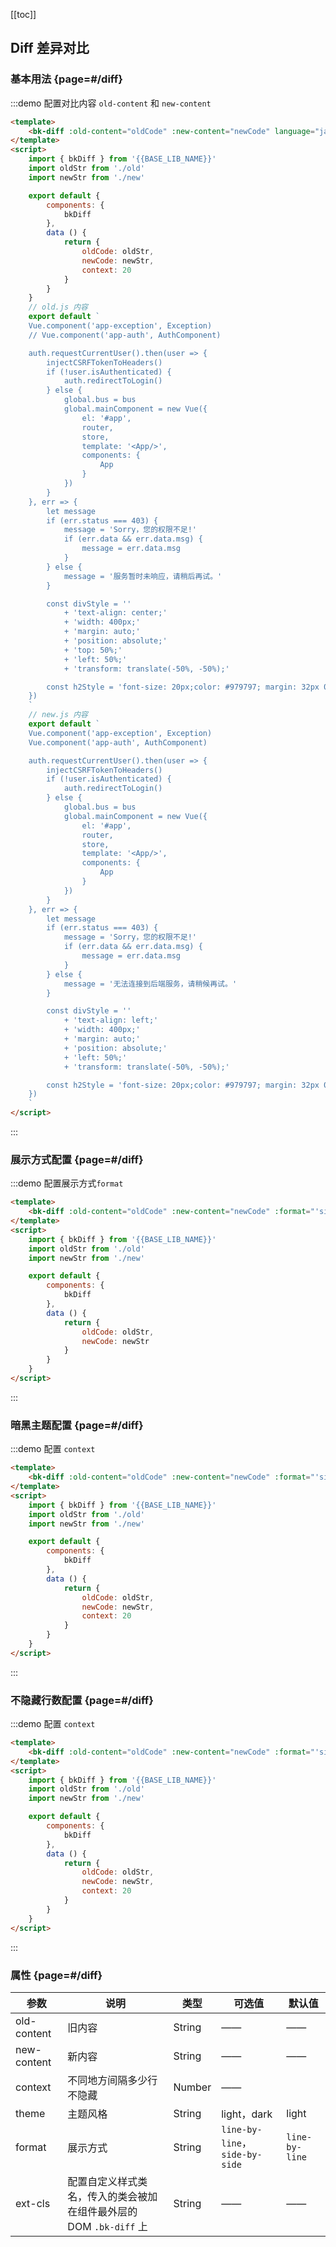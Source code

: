 <script>
    import { bkDiff } from '@'
    import oldStr from './old'
    import newStr from './new'
    export default {
        components: {
            bkDiff
        },
        data () {
            return {
                oldCode: oldStr,
                newCode: newStr,
                context: 20
            }
        }
    }
</script>

[[toc]]

## Diff 差异对比

### 基本用法 {page=#/diff}

:::demo 配置对比内容 `old-content` 和 `new-content`
```html
<template>
    <bk-diff :old-content="oldCode" :new-content="newCode" language="javascript"></bk-diff>
</template>
<script>
    import { bkDiff } from '{{BASE_LIB_NAME}}'
    import oldStr from './old'
    import newStr from './new'

    export default {
        components: {
            bkDiff
        },
        data () {
            return {
                oldCode: oldStr,
                newCode: newStr,
                context: 20
            }
        }
    }
    // old.js 内容
    export default `
    Vue.component('app-exception', Exception)
    // Vue.component('app-auth', AuthComponent)

    auth.requestCurrentUser().then(user => {
        injectCSRFTokenToHeaders()
        if (!user.isAuthenticated) {
            auth.redirectToLogin()
        } else {
            global.bus = bus
            global.mainComponent = new Vue({
                el: '#app',
                router,
                store,
                template: '<App/>',
                components: {
                    App
                }
            })
        }
    }, err => {
        let message
        if (err.status === 403) {
            message = 'Sorry，您的权限不足!'
            if (err.data && err.data.msg) {
                message = err.data.msg
            }
        } else {
            message = '服务暂时未响应，请稍后再试。'
        }

        const divStyle = ''
            + 'text-align: center;'
            + 'width: 400px;'
            + 'margin: auto;'
            + 'position: absolute;'
            + 'top: 50%;'
            + 'left: 50%;'
            + 'transform: translate(-50%, -50%);'

        const h2Style = 'font-size: 20px;color: #979797; margin: 32px 0;font-weight: normal'
    })
    `
    // new.js 内容
    export default `
    Vue.component('app-exception', Exception)
    Vue.component('app-auth', AuthComponent)

    auth.requestCurrentUser().then(user => {
        injectCSRFTokenToHeaders()
        if (!user.isAuthenticated) {
            auth.redirectToLogin()
        } else {
            global.bus = bus
            global.mainComponent = new Vue({
                el: '#app',
                router,
                store,
                template: '<App/>',
                components: {
                    App
                }
            })
        }
    }, err => {
        let message
        if (err.status === 403) {
            message = 'Sorry，您的权限不足!'
            if (err.data && err.data.msg) {
                message = err.data.msg
            }
        } else {
            message = '无法连接到后端服务，请稍候再试。'
        }

        const divStyle = ''
            + 'text-align: left;'
            + 'width: 400px;'
            + 'margin: auto;'
            + 'position: absolute;'
            + 'left: 50%;'
            + 'transform: translate(-50%, -50%);'

        const h2Style = 'font-size: 20px;color: #979797; margin: 32px 0;font-weight: normal'
    })
    `
</script>

```
:::

### 展示方式配置 {page=#/diff}

:::demo 配置展示方式`format`

```html
<template>
    <bk-diff :old-content="oldCode" :new-content="newCode" :format="'side-by-side'" language="javascript"></bk-diff>
</template>
<script>
    import { bkDiff } from '{{BASE_LIB_NAME}}'
    import oldStr from './old'
    import newStr from './new'

    export default {
        components: {
            bkDiff
        },
        data () {
            return {
                oldCode: oldStr,
                newCode: newStr
            }
        }
    }
</script>

```

:::
### 暗黑主题配置 {page=#/diff}

:::demo 配置 `context`
```html
<template>
    <bk-diff :old-content="oldCode" :new-content="newCode" :format="'side-by-side'" :context="context" language="javascript" theme="dark"></bk-diff>
</template>
<script>
    import { bkDiff } from '{{BASE_LIB_NAME}}'
    import oldStr from './old'
    import newStr from './new'

    export default {
        components: {
            bkDiff
        },
        data () {
            return {
                oldCode: oldStr,
                newCode: newStr,
                context: 20
            }
        }
    }
</script>

```
:::

### 不隐藏行数配置 {page=#/diff}

:::demo 配置 `context`
```html
<template>
    <bk-diff :old-content="oldCode" :new-content="newCode" :format="'side-by-side'" language="javascript" :context="context"></bk-diff>
</template>
<script>
    import { bkDiff } from '{{BASE_LIB_NAME}}'
    import oldStr from './old'
    import newStr from './new'

    export default {
        components: {
            bkDiff
        },
        data () {
            return {
                oldCode: oldStr,
                newCode: newStr,
                context: 20
            }
        }
    }
</script>

```
:::

### 属性 {page=#/diff}
| 参数 | 说明 | 类型 | 可选值 | 默认值 |
|------|------|------|------|------|
| old-content | 旧内容 | String | —— | —— |
| new-content | 新内容 | String | —— | —— |
| context | 不同地方间隔多少行不隐藏 | Number | —— |
| theme | 主题风格 | String | light，dark | light |
| format | 展示方式 | String | `line-by-line`，`side-by-side`  | `line-by-line` |
| ext-cls | 配置自定义样式类名，传入的类会被加在组件最外层的 DOM `.bk-diff` 上 | String | —— | —— |
